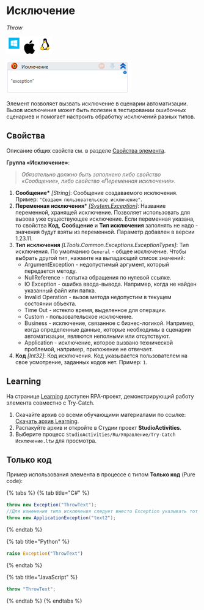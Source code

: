 # Исключение

*Throw*

![](<../../../.gitbook/assets/image (100) (1) (1) (1) (1) (1) (1) (1) (2) (87).png>)

![](<../../../.gitbook/assets/image (126).png>)

Элемент позволяет вызвать исключение в сценарии автоматизации. Вызов исключения может быть полезен в тестировании ошибочных сценариев и помогает настроить обработку исключений разных типов.


## Свойства

Описание общих свойств см. в разделе [Свойства элемента](https://docs.primo-rpa.ru/primo-rpa/primo-studio/process/elements#svoistva-elementa).

**Группа «Исключение»**:

> *Обязательно должно быть заполнено либо свойство «Сообщение», либо свойство «Переменная исключения».*

1. **Сообщение\*** *[String]*: Сообщение создаваемого исключения. Пример: `"Создаем пользовательское исключение"`.
2. **Переменная исключения**\* *[[System.Exception](https://learn.microsoft.com/ru-ru/dotnet/fundamentals/runtime-libraries/system-exception)]*: Название переменной, хранящей исключение. Позволяет использовать для вызова уже существующее исключение. Если переменная указана, то свойства **Код**, **Сообщение** и **Тип исключения** заполнять не надо - значения будут взяты из переменной. Параметр добавлен в версии 1.23.11.
3. **Тип исключения** *[LTools.Common.Exceptions.ExceptionTypes]*: Тип исключения. По умолчанию `General` - общее исключение. Чтобы выбрать другой тип, нажмите на выпадающий список значений: 
   * ArgumentException - недопустимый аргумент, который передается методу.
   * NullReference - попытка обращения по нулевой ссылке.
   * IO Exception - ошибка ввода-вывода. Например, когда не найден указанный файл или папка.
   * Invalid Operation - 	вызов метода недопустим в текущем состоянии объекта.
   * Time Out - истекло время, выделенное для операции.
   * Custom - пользовательское исключение.
   * Business - исключение, связанное с бизнес-логикой. Например, когда определенные данные, которые необходимы в сценарии автоматизации, являются неполными или отсутствуют.
   * Application - исключение, которое вызвано технической проблемой, например, приложение не отвечает.
5. **Код** *[Int32]*: Код исключения. Код указывается пользователем на свое усмотрение, заданных кодов нет. Пример: `1`.


## Learning

На странице [Learning](https://github.com/PrimoRPA/Learning) доступен RPA-проект, демонстрирующий работу элемента совместно с Try-Catch.

1. Скачайте архив со всеми обучающими материалами по ссылке: [Скачать архив Learning](https://github.com/PrimoRPA/Learning/archive/refs/heads/master.zip).
2. Распакуйте архив и откройте в Студии проект **StudioActivities**.
3. Выберите процесс `StudioActivities/Ru/Управление/Try-Catch Исключение.ltw` для просмотра.


## Только код

Пример использования элемента в процессе с типом **Только код** (Pure code):

{% tabs %}
{% tab title="C#" %}
```csharp
throw new Exception("ThrowText");
//Для изменения типа исключения следует вместо Exception указывать тот класс, который подходит в данной ситуации. Например, ApplicationException.
throw new ApplicationException("text2");
```
{% endtab %}

{% tab title="Python" %}
```python
raise Exception("ThrowText")
```
{% endtab %}

{% tab title="JavaScript" %}
```javascript
throw "ThrowText";
```
{% endtab %}
{% endtabs %}

